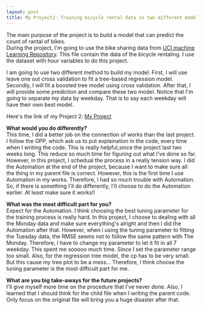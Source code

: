```yaml
---
layout: post
title: My Project2- Training bicycle rental data in two different models!
---
```

The main purpose of the project is to build a model that can predict the count of rantal of bikes.\
During the project, I'm going to use the bike sharing data from [UCI machine Learning Repository](https://archive.ics.uci.edu/ml/datasets/Bike+Sharing+Dataset). 
This file contain the data of the bicycle rentaling. I use the dataset with hour variables to do this project.

I am going to use two different method to build my model.
First, I will use leave one out cross validation to fit a tree-based regression model. 
Secondly, I will fit a boosted tree model using cross validation. 
After that, I will provide some prediction and compare these two model.
Notice that I'm going to separate my data by weekday. That is to say each weekday will have their own best model.

Here's the link of my Project 2: [My Project](https://mu-tien.github.io/ST558_Project-2/)

**What would you do differently?**\
This time, I did a better job on the connection of works than the last project. 
I follow the GPP, which ask us to put explaination in the code, every time when I writing the code. This is really helpful,since the project last two weeks long. 
This reduce so much time for figuring out what I've done so far. However, in this project, I schedual the process in a really tension way.
I did the Automation at the end of the project, because I want to make sure all the thing in my parent file is correct. 
However, this is the first time I use Automation in my works. Therefore, I had so much trouble with Automation. 
So, if there is something I'll do differently, I'll choose to do the Automation earlier. At least make sure it works!!

**What was the most difficult part for you?**\
Expect for the Automation. I think choosing the best tuning parameter for the training process is really hard.
In this project, I choose to dealing with all the Monday data and make sure everything's alright and then I did the Automation after that.
However, when i using the tuning parameter to fitting the Tuesday data, the RMSE seems not to follow the same pattern with The Monday.
Therefore, I have to change my parameter to let it fit in all 7 weekday. This spent me sooooo much time. Since I set the parameter range too small.
Also, for the regression tree model, the cp has to be very small. But this cause my tree plot to be a mess...
Therefore, I think choose the tuning parameter is the most difficult part for me.


**What are you big take-aways for the future projects?**\
I'll give myself more time on the procedure that I've never done. Also, I learned that I should think for the child file when I writing the parent code. 
Only focus on the original file will bring you a huge disaster after that. 


